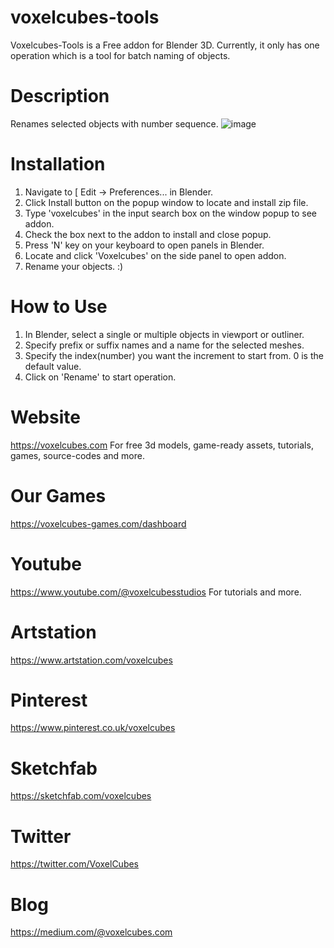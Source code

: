 # voxelcubes-tools
Voxelcubes-Tools is a Free addon for Blender 3D. Currently, it only has one operation which is a tool for batch naming of objects.

# Description
Renames selected objects with number sequence.
![image](https://user-images.githubusercontent.com/109323649/221378986-b4b1fc54-00d8-4302-9639-8a6ee74a6126.png)


# Installation
1. Navigate to [ Edit -> Preferences... in Blender.
2. Click Install button on the popup window to locate and install zip file.
3. Type 'voxelcubes' in the input search box on the window popup to see addon.
4. Check the box next to the addon to install and close popup.
5. Press 'N' key on your keyboard to open panels in Blender.
6. Locate and click 'Voxelcubes' on the side panel to open addon.
7. Rename your objects. :) 

# How to Use
1. In Blender, select a single or multiple objects in viewport or outliner.
2. Specify prefix or suffix names and a name for the selected meshes.
3. Specify the index(number) you want the increment to start from. 0 is the default value.
4. Click on 'Rename' to start operation.

# Website
https://voxelcubes.com
For free 3d models, game-ready assets, tutorials, games, source-codes and more.

# Our Games
https://voxelcubes-games.com/dashboard

# Youtube
https://www.youtube.com/@voxelcubesstudios
For tutorials and more.

# Artstation
https://www.artstation.com/voxelcubes

# Pinterest
https://www.pinterest.co.uk/voxelcubes

# Sketchfab
https://sketchfab.com/voxelcubes

# Twitter
https://twitter.com/VoxelCubes

# Blog
https://medium.com/@voxelcubes.com

